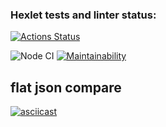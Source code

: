 ### Hexlet tests and linter status:
[![Actions Status](https://github.com/ava239/frontend-project-lvl2/workflows/hexlet-check/badge.svg)](https://github.com/ava239/frontend-project-lvl2/actions)

![Node CI](https://github.com/ava239/frontend-project-lvl2/workflows/Node%20CI/badge.svg)
[![Maintainability](https://api.codeclimate.com/v1/badges/4fed7f6572ae0a06f540/maintainability)](https://codeclimate.com/github/ava239/frontend-project-lvl2/maintainability)

## flat json compare
[![asciicast](https://asciinema.org/a/ZUQtylQMAklk65uGqdAyqPU8r.svg)](https://asciinema.org/a/ZUQtylQMAklk65uGqdAyqPU8r)